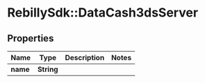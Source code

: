 # RebillySdk::DataCash3dsServer

## Properties
Name | Type | Description | Notes
------------ | ------------- | ------------- | -------------
**name** | **String** |  | 

